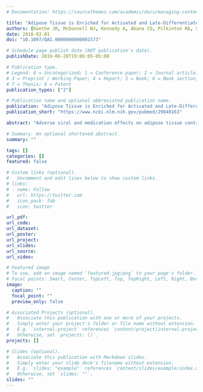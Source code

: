 ```yaml
---
# Documentation: https://sourcethemes.com/academic/docs/managing-content/

title: "Adipose Tissue is Enriched for Activated and Late-Differentiated CD8+ T Cells and Shows Distinct CD8+ Receptor Usage, Compared With Blood in HIV-Infected Persons"
authors: [Koethe JR, McDonnell WJ, Kennedy A, Abana CO, Pilkinton MA, Setliff I, Georgiev IS, Barnett L, Hager CC, Smith R, Kalams SA, Hasty A, Mallal SA]
date: 2018-02-01
doi: "10.1097/QAI.0000000000001573"

# Schedule page publish date (NOT publication's date).
publishDate: 2019-06-28T19:06:05-05:00

# Publication type.
# Legend: 0 = Uncategorized; 1 = Conference paper; 2 = Journal article;
# 3 = Preprint / Working Paper; 4 = Report; 5 = Book; 6 = Book section;
# 7 = Thesis; 8 = Patent
publication_types: ["2"]

# Publication name and optional abbreviated publication name.
publication: "Adipose Tissue is Enriched for Activated and Late-Differentiated CD8+ T Cells and Shows Distinct CD8+ Receptor Usage, Compared With Blood in HIV-Infected Persons"
publication_short: "https://www.ncbi.nlm.nih.gov/pubmed/29040163"

abstract: "Adverse viral and medication effects on adipose tissue contribute to the development of metabolic disease in HIV-infected persons, but T cells also have a central role modulating local inflammation and adipocyte function. We sought to characterize potentially proinflammatory T-cell populations in adipose tissue among persons on long-term antiretroviral therapy and assess whether adipose tissue CD8 T cells represent an expanded, oligoclonal population. We recruited 10 HIV-infected, non-diabetic, overweight or obese adults on efavirenz, tenofovir, and emtricitabine for >4 years with consistent viral suppression. We collected fasting blood and subcutaneous abdominal adipose tissue to measure the percentage of CD4 and CD8 T cells expressing activation, exhaustion, late differentiation/senescence, and memory surface markers. We performed T-cell receptor (TCR) sequencing on sorted CD8 cells. We compared the proportion of each T-cell subset and the TCR repertoire diversity, in blood versus adipose tissue. Adipose tissue had a higher percentage of CD3CD8 T cells compared with blood (61.0% vs. 51.7%, P < 0.01) and was enriched for both activated CD8HLA-DR T cells (5.5% vs. 0.9%, P < 0.01) and late-differentiated CD8CD57 T cells (37.4% vs. 22.7%, P < 0.01). Adipose tissue CD8 T cells displayed distinct TCRβ V and J gene usage, and the Shannon Entropy index, a measure of overall TCRβ repertoire diversity, was lower compared with blood (4.39 vs. 4.46; P = 0.05). Adipose tissue is enriched for activated and late-differentiated CD8 T cells with distinct TCR usage. These cells may contribute to tissue inflammation and impaired adipocyte fitness in HIV-infected persons."

# Summary. An optional shortened abstract.
summary: ""

tags: []
categories: []
featured: false

# Custom links (optional).
#   Uncomment and edit lines below to show custom links.
# links:
# - name: Follow
#   url: https://twitter.com
#   icon_pack: fab
#   icon: twitter

url_pdf:
url_code:
url_dataset:
url_poster:
url_project:
url_slides:
url_source:
url_video:

# Featured image
# To use, add an image named `featured.jpg/png` to your page's folder.
# Focal points: Smart, Center, TopLeft, Top, TopRight, Left, Right, BottomLeft, Bottom, BottomRight.
image:
  caption: ""
  focal_point: ""
  preview_only: false

# Associated Projects (optional).
#   Associate this publication with one or more of your projects.
#   Simply enter your project's folder or file name without extension.
#   E.g. `internal-project` references `content/project/internal-project/index.md`.
#   Otherwise, set `projects: []`.
projects: []

# Slides (optional).
#   Associate this publication with Markdown slides.
#   Simply enter your slide deck's filename without extension.
#   E.g. `slides: "example"` references `content/slides/example/index.md`.
#   Otherwise, set `slides: ""`.
slides: ""
---
```

